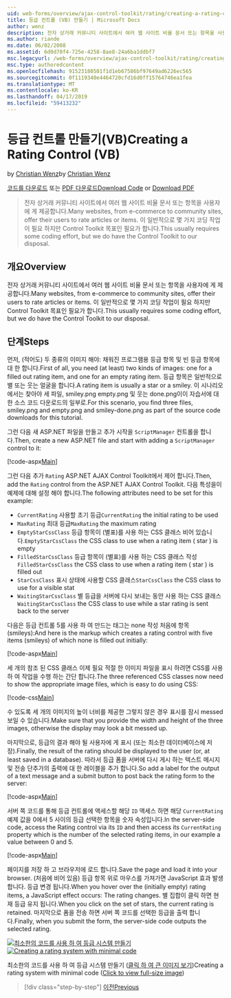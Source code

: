 ```yaml
---
uid: web-forms/overview/ajax-control-toolkit/rating/creating-a-rating-control-vb
title: 등급 컨트롤 (VB) 만들기 | Microsoft Docs
author: wenz
description: 전자 상거래 커뮤니티 사이트에서 여러 웹 사이트 비율 문서 또는 항목을 사용자에 게 제공합니다. 이 일반적으로 몇 가지 코딩 작업이 필요 하지만 사항은 합니다...
ms.author: riande
ms.date: 06/02/2008
ms.assetid: 6d0d70f4-725e-4258-8ae8-24a6ba1ddbf7
msc.legacyurl: /web-forms/overview/ajax-control-toolkit/rating/creating-a-rating-control-vb
msc.type: authoredcontent
ms.openlocfilehash: 91523180501f1d1eb67586bf97649ad6226ec565
ms.sourcegitcommit: 0f1119340e4464720cfd16d0ff15764746ea1fea
ms.translationtype: MT
ms.contentlocale: ko-KR
ms.lasthandoff: 04/17/2019
ms.locfileid: "59413232"
---
```

# <a name="creating-a-rating-control-vb"></a><span data-ttu-id="9ef65-104">등급 컨트롤 만들기(VB)</span><span class="sxs-lookup"><span data-stu-id="9ef65-104">Creating a Rating Control (VB)</span></span>

<span data-ttu-id="9ef65-105">by [Christian Wenz](https://github.com/wenz)</span><span class="sxs-lookup"><span data-stu-id="9ef65-105">by [Christian Wenz](https://github.com/wenz)</span></span>

<span data-ttu-id="9ef65-106">[코드를 다운로드](http://download.microsoft.com/download/9/3/f/93f8daea-bebd-4821-833b-95205389c7d0/rating0.vb.zip) 또는 [PDF 다운로드](http://download.microsoft.com/download/2/d/c/2dc10e34-6983-41d4-9c08-f78f5387d32b/rating0VB.pdf)</span><span class="sxs-lookup"><span data-stu-id="9ef65-106">[Download Code](http://download.microsoft.com/download/9/3/f/93f8daea-bebd-4821-833b-95205389c7d0/rating0.vb.zip) or [Download PDF](http://download.microsoft.com/download/2/d/c/2dc10e34-6983-41d4-9c08-f78f5387d32b/rating0VB.pdf)</span></span>

> <span data-ttu-id="9ef65-107">전자 상거래 커뮤니티 사이트에서 여러 웹 사이트 비율 문서 또는 항목을 사용자에 게 제공합니다.</span><span class="sxs-lookup"><span data-stu-id="9ef65-107">Many websites, from e-commerce to community sites, offer their users to rate articles or items.</span></span> <span data-ttu-id="9ef65-108">이 일반적으로 몇 가지 코딩 작업이 필요 하지만 Control Toolkit 목표인 필요가 합니다.</span><span class="sxs-lookup"><span data-stu-id="9ef65-108">This usually requires some coding effort, but we do have the Control Toolkit to our disposal.</span></span>


## <a name="overview"></a><span data-ttu-id="9ef65-109">개요</span><span class="sxs-lookup"><span data-stu-id="9ef65-109">Overview</span></span>

<span data-ttu-id="9ef65-110">전자 상거래 커뮤니티 사이트에서 여러 웹 사이트 비율 문서 또는 항목을 사용자에 게 제공합니다.</span><span class="sxs-lookup"><span data-stu-id="9ef65-110">Many websites, from e-commerce to community sites, offer their users to rate articles or items.</span></span> <span data-ttu-id="9ef65-111">이 일반적으로 몇 가지 코딩 작업이 필요 하지만 Control Toolkit 목표인 필요가 합니다.</span><span class="sxs-lookup"><span data-stu-id="9ef65-111">This usually requires some coding effort, but we do have the Control Toolkit to our disposal.</span></span>

## <a name="steps"></a><span data-ttu-id="9ef65-112">단계</span><span class="sxs-lookup"><span data-stu-id="9ef65-112">Steps</span></span>

<span data-ttu-id="9ef65-113">먼저, (적어도) 두 종류의 이미지 해야: 채워진 프로그램용 등급 항목 및 빈 등급 항목에 대 한 합니다.</span><span class="sxs-lookup"><span data-stu-id="9ef65-113">First of all, you need (at least) two kinds of images: one for a filled out rating item, and one for an empty rating item.</span></span> <span data-ttu-id="9ef65-114">등급 항목은 일반적으로 별 또는 웃는 얼굴을 합니다.</span><span class="sxs-lookup"><span data-stu-id="9ef65-114">A rating item is usually a star or a smiley.</span></span> <span data-ttu-id="9ef65-115">이 시나리오에서는 찾아야 세 파일, smiley.png empty.png 및 웃는 done.png이이 자습서에 대 한 소스 코드 다운로드의 일부로.</span><span class="sxs-lookup"><span data-stu-id="9ef65-115">For this scenario, you find three files, smiley.png and empty.png and smiley-done.png as part of the source code downloads for this tutorial.</span></span>

<span data-ttu-id="9ef65-116">그런 다음 새 ASP.NET 파일을 만들고 추가 시작을 `ScriptManager` 컨트롤을 합니다.</span><span class="sxs-lookup"><span data-stu-id="9ef65-116">Then, create a new ASP.NET file and start with adding a `ScriptManager` control to it:</span></span>

[!code-aspx[Main](creating-a-rating-control-vb/samples/sample1.aspx)]

<span data-ttu-id="9ef65-117">그런 다음 추가 `Rating` ASP.NET AJAX Control Toolkit에서 제어 합니다.</span><span class="sxs-lookup"><span data-stu-id="9ef65-117">Then, add the `Rating` control from the ASP.NET AJAX Control Toolkit.</span></span> <span data-ttu-id="9ef65-118">다음 특성을이 예제에 대해 설정 해야 합니다.</span><span class="sxs-lookup"><span data-stu-id="9ef65-118">The following attributes need to be set for this example:</span></span>

- <span data-ttu-id="9ef65-119">`CurrentRating` 사용할 초기 등급</span><span class="sxs-lookup"><span data-stu-id="9ef65-119">`CurrentRating` the initial rating to be used</span></span>
- <span data-ttu-id="9ef65-120">`MaxRating` 최대 등급</span><span class="sxs-lookup"><span data-stu-id="9ef65-120">`MaxRating` the maximum rating</span></span>
- <span data-ttu-id="9ef65-121">`EmptyStarCssClass` 등급 항목이 (별표)를 사용 하는 CSS 클래스 비어 있습니다.</span><span class="sxs-lookup"><span data-stu-id="9ef65-121">`EmptyStarCssClass` the CSS class to use when a rating item ( star ) is empty</span></span>
- <span data-ttu-id="9ef65-122">`FilledStarCssClass` 등급 항목이 (별표)를 사용 하는 CSS 클래스 작성</span><span class="sxs-lookup"><span data-stu-id="9ef65-122">`FilledStarCssClass` the CSS class to use when a rating item ( star ) is filled out</span></span>
- <span data-ttu-id="9ef65-123">`StarCssClass` 표시 상태에 사용할 CSS 클래스</span><span class="sxs-lookup"><span data-stu-id="9ef65-123">`StarCssClass` the CSS class to use for a visible stat</span></span>
- <span data-ttu-id="9ef65-124">`WaitingStarCssClass` 별 등급을 서버에 다시 보내는 동안 사용 하는 CSS 클래스</span><span class="sxs-lookup"><span data-stu-id="9ef65-124">`WaitingStarCssClass` the CSS class to use while a star rating is sent back to the server</span></span>

<span data-ttu-id="9ef65-125">다음은 등급 컨트롤 5를 사용 하 여 만드는 태그는 none 작성 처음에 항목 (smileys):</span><span class="sxs-lookup"><span data-stu-id="9ef65-125">And here is the markup which creates a rating control with five items (smileys) of which none is filled out initially:</span></span>

[!code-aspx[Main](creating-a-rating-control-vb/samples/sample2.aspx)]

<span data-ttu-id="9ef65-126">세 개의 참조 된 CSS 클래스 이제 필요 적절 한 이미지 파일을 표시 하려면 CSS를 사용 하 여 작업을 수행 하는 간단 합니다.</span><span class="sxs-lookup"><span data-stu-id="9ef65-126">The three referenced CSS classes now need to show the appropriate image files, which is easy to do using CSS:</span></span>

[!code-css[Main](creating-a-rating-control-vb/samples/sample3.css)]

<span data-ttu-id="9ef65-127">수 있도록 세 개의 이미지의 높이 너비를 제공한 그렇지 않은 경우 표시를 잠시 messed 보일 수 있습니다.</span><span class="sxs-lookup"><span data-stu-id="9ef65-127">Make sure that you provide the width and height of the three images, otherwise the display may look a bit messed up.</span></span>

<span data-ttu-id="9ef65-128">마지막으로, 등급의 결과 해야 될 사용자에 게 표시 (또는 최소한 데이터베이스에 저장).</span><span class="sxs-lookup"><span data-stu-id="9ef65-128">Finally, the result of the rating should be displayed to the user (or, at least saved in a database).</span></span> <span data-ttu-id="9ef65-129">따라서 등급 폼을 서버에 다시 게시 하는 텍스트 메시지 및 전송 단추가의 출력에 대 한 레이블을 추가 합니다.</span><span class="sxs-lookup"><span data-stu-id="9ef65-129">So add a label for the output of a text message and a submit button to post back the rating form to the server:</span></span>

[!code-aspx[Main](creating-a-rating-control-vb/samples/sample4.aspx)]

<span data-ttu-id="9ef65-130">서버 쪽 코드를 통해 등급 컨트롤에 액세스할 해당 `ID` 액세스 하면 해당 `CurrentRating` 예제 값을 0에서 5 사이의 등급 선택한 항목을 숫자 속성입니다.</span><span class="sxs-lookup"><span data-stu-id="9ef65-130">In the server-side code, access the Rating control via its `ID` and then access its `CurrentRating` property which is the number of the selected rating items, in our example a value between 0 and 5.</span></span>

[!code-aspx[Main](creating-a-rating-control-vb/samples/sample5.aspx)]

<span data-ttu-id="9ef65-131">페이지를 저장 하 고 브라우저에 로드 합니다.</span><span class="sxs-lookup"><span data-stu-id="9ef65-131">Save the page and load it into your browser.</span></span> <span data-ttu-id="9ef65-132">(처음에 비어 있음) 등급 항목 위로 마우스를 가져가면 JavaScript 효과 발생 합니다. 등급 변경 됩니다.</span><span class="sxs-lookup"><span data-stu-id="9ef65-132">When you hover over the (initially empty) rating items, a JavaScript effect occurs: The rating changes.</span></span> <span data-ttu-id="9ef65-133">별 집합이 클릭 하면 현재 등급 유지 됩니다.</span><span class="sxs-lookup"><span data-stu-id="9ef65-133">When you click on the set of stars, the current rating is retained.</span></span> <span data-ttu-id="9ef65-134">마지막으로 폼을 전송 하면 서버 쪽 코드를 선택한 등급을 출력 합니다.</span><span class="sxs-lookup"><span data-stu-id="9ef65-134">Finally, when you submit the form, the server-side code outputs the selected rating.</span></span>


<span data-ttu-id="9ef65-135">[![최소한의 코드를 사용 하 여 등급 시스템 만들기](creating-a-rating-control-vb/_static/image2.png)](creating-a-rating-control-vb/_static/image1.png)</span><span class="sxs-lookup"><span data-stu-id="9ef65-135">[![Creating a rating system with minimal code](creating-a-rating-control-vb/_static/image2.png)](creating-a-rating-control-vb/_static/image1.png)</span></span>

<span data-ttu-id="9ef65-136">최소한의 코드를 사용 하 여 등급 시스템 만들기 ([클릭 하 여 큰 이미지 보기](creating-a-rating-control-vb/_static/image3.png))</span><span class="sxs-lookup"><span data-stu-id="9ef65-136">Creating a rating system with minimal code ([Click to view full-size image](creating-a-rating-control-vb/_static/image3.png))</span></span>

> [!div class="step-by-step"]
> [<span data-ttu-id="9ef65-137">이전</span><span class="sxs-lookup"><span data-stu-id="9ef65-137">Previous</span></span>](creating-a-rating-control-cs.md)
